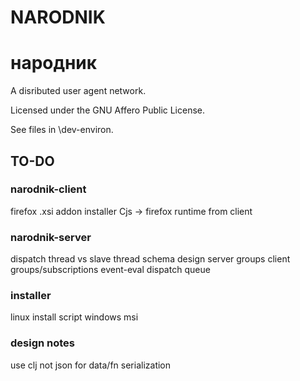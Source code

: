 # NARODNIK
# народник

A disributed user agent network.

Licensed under the GNU Affero Public License.

See files in \dev-environ.

## TO-DO

### narodnik-client
firefox .xsi addon installer
Cjs -> firefox runtime from client
    

### narodnik-server
dispatch thread vs slave thread
schema design
server groups
client groups/subscriptions
event-eval dispatch queue

### installer

linux install script
windows msi

### design notes

use clj not json for data/fn serialization